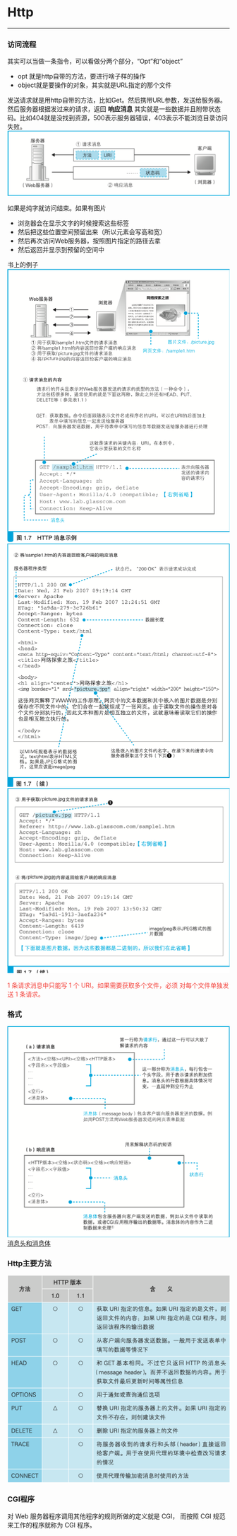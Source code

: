 # Http
--------
### 访问流程
其实可以当做一条指令，可以看做分两个部分，“Opt”和“object”
+ opt 就是http自带的方法，要进行啥子样的操作
+ object就是要操作的对象，其实就是URL指定的那个文件

发送请求就是用http自带的方法，比如Get。然后携带URL参数，发送给服务器。然后服务器根据发过来的请求，返回 __响应消息__ 其实就是一些数据并且附带状态码。比如404就是没找到资源，500表示服务器错误，403表示不能浏览目录访问失败。
![pic](https://raw.githubusercontent.com/lish44/pic/main/res/202205162329001.png)

如果是纯字就访问结束。如果有图片
+ 浏览器会在显示文字的时候搜索这些标签
+ 然后把这些位置空间预留出来（所以元素会写高和宽）
+ 然后再次访问Web服务器，按照图片指定的路径去拿
+ 然后返回并显示到预留的空间中

书上的例子
![pic](https://raw.githubusercontent.com/lish44/pic/main/res/202205162330859.png)
![pic](https://raw.githubusercontent.com/lish44/pic/main/res/202205162331802.png)
![pic](https://raw.githubusercontent.com/lish44/pic/main/res/202205162331412.png)

<font color=#f4433c>1 条请求消息中只能写 1 个 URI。如果需要获取多个文件，必须 对每个文件单独发送 1 条请求。</font> 


### 格式
![pic](https://raw.githubusercontent.com/lish44/pic/main/res/202205162330604.png)
[消息头和消息体](https://blog.csdn.net/destiny1507/article/details/81701106) 


### Http主要方法
![主要方法](https://raw.githubusercontent.com/lish44/pic/main/res/202205162328807.png)

### CGI程序
对 Web 服务器程序调用其他程序的规则所做的定义就是 CGI，
而按照 CGI 规范来工作的程序就称为 CGI 程序。
